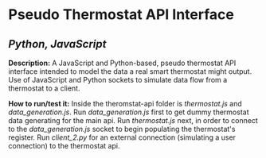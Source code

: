 # Pseudo Thermostat API Interface 
## _Python, JavaScript_
**Description:** A JavaScript and Python-based, pseudo thermostat API interface intended to model the data a real smart thermostat might output. Use of JavaScript and Python sockets to simulate data flow from a thermostat to a client. 

**How to run/test it:** Inside the theromstat-api folder is _thermostat.js_ and _data_generation.js_. 
Run _data_generation.js_ first to get dummy thermostat data generating for the main api.
Run _thermostat.js_ next, in order to connect to the _data_generation.js_ socket to begin populating the thermostat's register.
Run _client_2.py_ for an external connection (simulating a user connection) to the thermostat api.  
